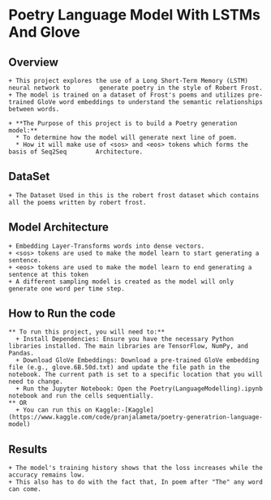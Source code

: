  # Poetry Language Model With LSTMs And Glove

 ## Overview
    + This project explores the use of a Long Short-Term Memory (LSTM) neural network to        generate poetry in the style of Robert Frost. 
    + The model is trained on a dataset of Frost's poems and utilizes pre-trained GloVe word embeddings to understand the semantic relationships between words.
    
    + **The Purpose of this project is to build a Poetry generation model:**
      * To determine how the model will generate next line of poem.
      * How it will make use of <sos> and <eos> tokens which forms the basis of Seq2Seq        Architecture.

 ## DataSet
    + The Dataset Used in this is the robert frost dataset which contains all the poems written by robert frost.

 ## Model Architecture
    + Embedding Layer-Transforms words into dense vectors.
    + <sos> tokens are used to make the model learn to start generating a sentence.
    + <eos> tokens are used to make the model learn to end generating a sentence at this token
    + A different sampling model is created as the model will only generate one word per time step.
 ## How to Run the code
    ** To run this project, you will need to:**
      + Install Dependencies: Ensure you have the necessary Python libraries installed. The main libraries are TensorFlow, NumPy, and Pandas.
      + Download GloVe Embeddings: Download a pre-trained GloVe embedding file (e.g., glove.6B.50d.txt) and update the file path in the notebook. The current path is set to a specific location that you will need to change.
      + Run the Jupyter Notebook: Open the Poetry(LanguageModelling).ipynb notebook and run the cells sequentially.
    ** OR 
      + You can run this on Kaggle:-[Kaggle](https://www.kaggle.com/code/pranjalameta/poetry-generatrion-language-model)
 ## Results
    + The model's training history shows that the loss increases while the accuracy remains low. 
    + This also has to do with the fact that, In poem after "The" any word can come.
     
     